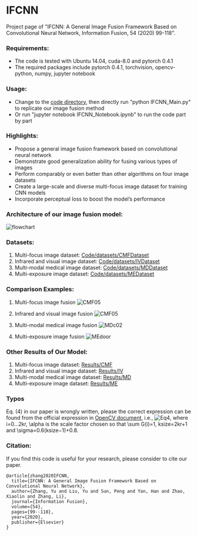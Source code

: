 # IFCNN
Project page of  "IFCNN: A General Image Fusion Framework Based on Convolutional Neural Network,  Information Fusion, 54 (2020) 99-118". 



### Requirements:
- The code is tested with Ubuntu 14.04, cuda-8.0 and pytorch 0.4.1
- The required packages include pytorch 0.4.1, torchvision, opencv-python, numpy, jupyter notebook


### Usage:
- Change to the [code directory](https://github.com/uzeful/IFCNN/tree/master/Code), then directly run "python IFCNN_Main.py" to replicate our image fusion method
- Or run "jupyter notebook IFCNN_Notebook.ipynb" to run the code part by part


### Highlights:
- Propose a general image fusion framework based on convolutional neural network
- Demonstrate good generalization ability for fusing various types of images
- Perform comparably or even better than other algorithms on four image datasets
- Create a large-scale and diverse multi-focus image dataset for training CNN models
- Incorporate perceptual loss to boost the model’s performance



### Architecture of our image fusion model:
![flowchart](https://github.com/uzeful/IFCNN/blob/master/flowchart.png)



### Datasets:
1. Multi-focus image dataset: [Code/datasets/CMFDataset](https://github.com/uzeful/IFCNN/blob/master/Code/datasets/CMFDataset)
2. Infrared and visual image dataset: [Code/datasets/IVDataset](https://github.com/uzeful/IFCNN/blob/master/Code/datasets/IVDataset)
3. Multi-modal medical image dataset: [Code/datasets/MDDataset](https://github.com/uzeful/IFCNN/blob/master/Code/datasets/MDDataset)
4. Multi-exposure image dataset: [Code/datasets/MEDataset](https://github.com/uzeful/IFCNN/blob/master/Code/datasets/MEDataset)



### Comparison Examples:
1. Multi-focus image fusion
![CMF05](https://github.com/uzeful/IFCNN/blob/master/Comparisons/CMF05.png)


2. Infrared and visual image fusion
![CMF05](https://github.com/uzeful/IFCNN/blob/master/Comparisons/IVroad.png)


3. Multi-modal medical image fusion
![MDc02](https://github.com/uzeful/IFCNN/blob/master/Comparisons/MDc02.png)


4. Multi-exposure image fusion
![MEdoor](https://github.com/uzeful/IFCNN/blob/master/Comparisons/MEdoor.png)



### Other Results of Our Model:
1. Multi-focus image dataset: [Results/CMF](https://github.com/uzeful/IFCNN/tree/master/Results/CMF)
2. Infrared and visual image dataset: [Results/IV](https://github.com/uzeful/IFCNN/tree/master/Results/IV)
3. Multi-modal medical image dataset: [Results/MD](https://github.com/uzeful/IFCNN/tree/master/Results/MDDataset)
4. Multi-exposure image dataset: [Results/ME](https://github.com/uzeful/IFCNN/tree/master/Results/ME)

### Typos
Eq. (4) in our paper is wrongly written, please the correct expression can be found from the official expression in [OpenCV document](https://docs.opencv.org/3.4.2/d4/d86/group__imgproc__filter.html#gac05a120c1ae92a6060dd0db190a61afa), i.e.,
![Eq4](https://github.com/uzeful/IFCNN/blob/master/Others/Eq4.png), where i=0...2kr, \alpha is the scale factor chosen so that \sum G(i)=1, ksize=2kr+1 and \sigma=0.6(ksize−1)+0.8.


### Citation:
If you find this code is useful for your research, please consider to cite our paper.
```
@article{zhang2020IFCNN,
  title={IFCNN: A General Image Fusion Framework Based on Convolutional Neural Network},
  author={Zhang, Yu and Liu, Yu and Sun, Peng and Yan, Han and Zhao, Xiaolin and Zhang, Li},
  journal={Information Fusion},
  volume={54},
  pages={99--118},
  year={2020},
  publisher={Elsevier}
}
```